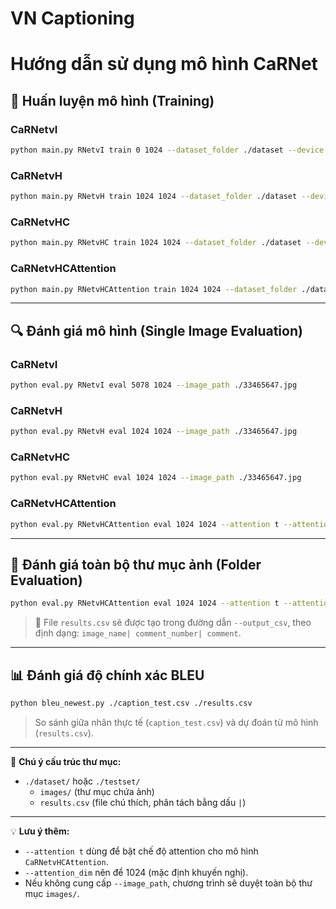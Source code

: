 ﻿# VN Captioning
# Hướng dẫn sử dụng mô hình CaRNet

## 🚀 Huấn luyện mô hình (Training)

### CaRNetvI
```bash
python main.py RNetvI train 0 1024 --dataset_folder ./dataset --device cuda:0 --epochs 150
```

### CaRNetvH
```bash
python main.py RNetvH train 1024 1024 --dataset_folder ./dataset --device cuda:0 --epochs 150
```

### CaRNetvHC
```bash
python main.py RNetvHC train 1024 1024 --dataset_folder ./dataset --device cuda:0 --epochs 150
```

### CaRNetvHCAttention
```bash
python main.py RNetvHCAttention train 1024 1024 --dataset_folder ./dataset --device cuda:0 --epochs 150 --attention t --attention_dim 1024
```

---

## 🔍 Đánh giá mô hình (Single Image Evaluation)

### CaRNetvI
```bash
python eval.py RNetvI eval 5078 1024 --image_path ./33465647.jpg
```

### CaRNetvH
```bash
python eval.py RNetvH eval 1024 1024 --image_path ./33465647.jpg
```

### CaRNetvHC
```bash
python eval.py RNetvHC eval 1024 1024 --image_path ./33465647.jpg
```

### CaRNetvHCAttention
```bash
python eval.py RNetvHCAttention eval 1024 1024 --attention t --attention_dim 1024 --image_path ./33465647.jpg
```

---

## 📁 Đánh giá toàn bộ thư mục ảnh (Folder Evaluation)

```bash
python eval.py RNetvHCAttention eval 1024 1024 --attention t --attention_dim 1024 --dataset_folder ./testset --output_csv ./testset/caption_test4.csv
```

> 📄 File `results.csv` sẽ được tạo trong đường dẫn `--output_csv`, theo định dạng: `image_name| comment_number| comment`.

---

## 📊 Đánh giá độ chính xác BLEU

```bash
python bleu_newest.py ./caption_test.csv ./results.csv
```

> So sánh giữa nhãn thực tế (`caption_test.csv`) và dự đoán từ mô hình (`results.csv`).

---

📁 **Chú ý cấu trúc thư mục:**
- `./dataset/` hoặc `./testset/`
  - `images/` (thư mục chứa ảnh)
  - `results.csv` (file chú thích, phân tách bằng dấu `|`)

---

💡 **Lưu ý thêm:**
- `--attention t` dùng để bật chế độ attention cho mô hình `CaRNetvHCAttention`.
- `--attention_dim` nên để 1024 (mặc định khuyến nghị).
- Nếu không cung cấp `--image_path`, chương trình sẽ duyệt toàn bộ thư mục `images/`.
